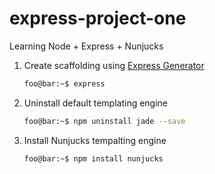 # express-project-one
Learning Node + Express + Nunjucks

1. Create scaffolding using [Express Generator](https://expressjs.com/en/starter/generator.html)
   ```bash 
   foo@bar:~$ express 
   ```
2. Uninstall default templating engine
   ```sh 
   foo@bar:~$ npm uninstall jade --save
   ```
3. Install Nunjucks tempalting engine 
   ```console 
   foo@bar:~$ npm install nunjucks
   ```